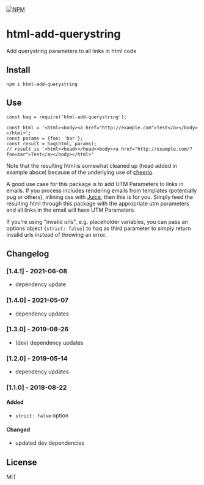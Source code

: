 [![NPM](https://img.shields.io/npm/v/html-add-querystring)](https://npmjs.org/package/html-add-querystring)


# html-add-querystring
Add querystring parameters to all links in html code

## Install
`npm i html-add-querystring`

## Use

```
const haq = require('html-add-querystring');

const html = '<html><body><a href="http://example.com">Test</a></body></html>';
const params = {foo: 'bar'};
const result = haq(html, params);
// result is '<html><head></head><body><a href="http://example.com/?foo=bar">Test</a></body></html>'

```

Note that the resulting html is somewhat cleaned up (head added in example aboce) because of the underlying use of [cheerio](https://github.com/cheeriojs/cheerio).


A good use case for this package is to add UTM Parameters to links in emails.
If you process includes rendering emails from templates (potentially pug or others), inlining css with [Juice](https://github.com/Automattic/juice), then this is for you. Simply feed the resulting html through this package with the appropriate utm parameters and all links in the email will have UTM Parameters.

If you're using "invalid urls", e.g. placeholder variables, you can pass an options object `{strict: false}` to haq as third parameter to simply return invalid urls instead of throwing an error.

## Changelog
### [1.4.1] - 2021-06-08
- dependency update
### [1.4.0] - 2021-05-07
- dependency updates
### [1.3.0] - 2019-08-26
- (dev) dependency updates
### [1.2.0] - 2019-05-14
- dependency updates
### [1.1.0] - 2018-08-22
#### Added
- `strict: false` option
#### Changed
- updated dev dependencies

## License
MIT
